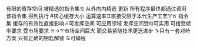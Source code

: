 有限的寄存空间 被精选的指令集♋︎ 从外向内精选 更新
所有程序最终都通过调用该指令集 得到执行
#核心缓存大小 运算速率♊︎直接受限于本代生产工艺♈︎♉︎
指令集 缓存的有效性直接影响♌︎可发挥空间 可应用领域
发挥空间受♍︎可实用 可接受帧率要求 受市场要求
♓︎→♈︎市场空间巨大 而交易紧随技术更迭进步
♑︎只有一套对峙方案 只有正确的钥匙解锁
♋︎可编程
